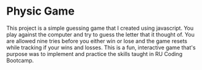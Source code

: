 # Physic Game

This project is a simple guessing game that I created using javascript. You play against the computer and try to guess the letter that it thought of.
You are allowed nine tries before you either win or lose and the game resets while tracking if your wins and losses.
This is a fun, interactive game that's purpose was to implement and practice the skills taught in RU Coding Bootcamp.
